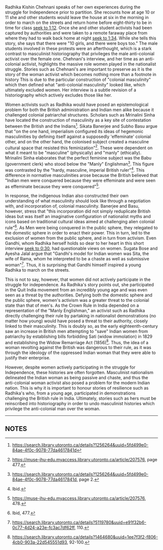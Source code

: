 <div class="sidepanel">
              <!-- This is the div where all the popcorn action will hapen -->
              <div id="popcorn-container">
              </div>
            </div>

Radhika Kishin Chehnani speaks of her own experiences during the struggle for Independence prior to partition. She recounts how at age 10 or 11 she and other students would leave the house at six in the morning in order to march on the streets and return home before eight-thirty to be in time for class <a href="javascript:seek(72)">seek to 1:12</a>. Once she and other student activists had been captured by authorities and were taken to a remote faraway place from where they had to walk back home at night <a href="javascript:seek(94)">seek to 1:34</a>. While she tells this story, she says that there were "10 girls, and there were boys too." The male students involved in these protests were an afterthought, which is a stark contrast to masculinist historiography that privileges the male anti-colonial activist over the female one. Chehnani's interview, and her time as an anti-colonial activist, highlights the massive role women played in the nationalist struggle. Stories such as Chehnani's are important to preserve as it is the story of the woman activist which becomes nothing more than a footnote in history This is due to the particular construction of "colonial masculinity" which then defined what "anti-colonial masculinity" looked like, which ultimately excluded women. Her interview is a subtle revision of a historiography which actively excludes those like her.

Women activists such as Radhika would have posed an epistemological problem for both the British administration and Indian men alike because it challenged colonial patriarchal structures. Scholars such as Mrinalini Sinha have located the construction of masculinity as a key site of contestation between the British and the Indians[^first]. Sikata Banerjee and Subho Basu argue that "on the one hand, imperialism configured its ideas of hegemonic masculinities by defining itself against a supposedly 'effeminate' colonial other, and on the other hand, the colonised subject created a masculine cultural space that resisted this feminization"[^second]. These were dependent on what it meant to be "masculine" (physically) and "manly" (ethically). Mrinalini Sinha elaborates that the perfect feminine subject was the Babu (government clerk) who stood below the "Manly" Englishman[^third]. This figure was contrasted by the "hardy, masculine, imperial British ruler"[^fourth]. This difference in normative masculinities arose because the British believed that "Indian men were conquered because they were effeminate and were seen as effeminate because they were conquered"[^fifth].

In response, the indigenous Indian also constructed their own understanding of what masculinity should look like through a negotiation with, and incorporation of, colonial masculinity. Banerjee and Basu, however, stress that "this incorporation did not simply reduplicate British ideas but was itself an imaginative configuration of nationalist myths and icons based on traditional cultural ideas aimed at challenging alien colonial rule"[^sixth]. As Men were being conquered in the public sphere, they relegated to the domestic sphere in order to enact their power. This in turn, led to the exclusion of women from the public sphere, and in turn from activism. Even Gandhi, whom Radhika herself holds so dear to her heart in this short interview <a href="javascript:seek(30)">seek to 0:30</a>, had questionable views on women. Sugata Bose and Ayesha Jalal argue that "Gandhi's model for Indian women was Sita, the wife of Rama, whom he interpreted to be a chaste as well as submissive woman"[^seventh]. Thus, it is surprising that Gandhi himself inspired a young Radhika to march on the streets.

This is not to say, however, that women did not actively participate in the struggle for independence. As Radhika's story points out, she participated in the Quit India movement from an incredibly young age and was even seen as a threat by the authorities. Defying both the domestic sphere and the public sphere, women's activism was a greater threat to the colonial state than that of men's. As the Crown Rule in India depended on a representation of the "Manly Englishman," an activist such as Radhika directly challenging their rule by partaking in nationalist demonstrations (no matter how young) would have posed a threat to their authority, closely linked to their masculinity. This is doubly so, as the early eighteenth-century saw an increase in British men attempting to "save" Indian women from patriarchy by establishing bills forbidding Sati (widow immolation) in 1829 and establishing the Widow Remarriage Act (1856)[^eighth]. Thus, the idea of a woman revolting against the British was dangerous to their rule, as it was through the ideology of the oppressed Indian woman that they were able to justify their enterprise.

However, despite women actively participating in the struggle for Independence, these histories are often forgotten. Masculinist nationalism delineated the Indian woman as being passive and chaste, and thus the anti-colonial woman activist also posed a problem for the modern Indian nation. This is why it is important to honour stories of resilience such as Radhika's who, from a young age, participated in demonstrations challenging the British rule in India. Ultimately, stories such as hers must be reinscribed into historiography in order to undo masculinist histories which privilege the anti-colonial man over the woman.  

___

## NOTES

[^first]: https://search.library.utoronto.ca/details?1256264&uuid=5fd499e0-84ae-4f0c-9078-77da4617841d
[^second]: https://muse-jhu-edu.myaccess.library.utoronto.ca/article/207576, page 477.
[^third]: https://search.library.utoronto.ca/details?1256264&uuid=5fd499e0-84ae-4f0c-9078-77da4617841d, page 2.
[^fourth]: Ibid.
[^fifth]: https://muse-jhu-edu.myaccess.library.utoronto.ca/article/207576, 478.
[^sixth]: Ibid, 477.
[^seventh]: https://search.library.utoronto.ca/details?5119780&uuid=e91f32b6-0c77-4d24-a23e-fc3ac7df62ff, 110.
[^eighth]: https://search.library.utoronto.ca/details?1464680&uuid=1ee7f3f2-f806-4cb0-903a-22d545551d93, 92-100.
